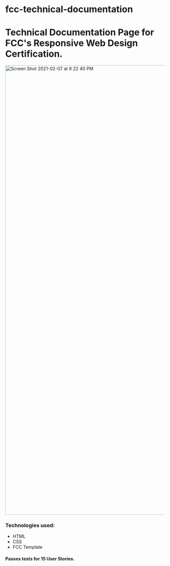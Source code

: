 # fcc-technical-documentation
<h1>Technical Documentation Page for FCC's Responsive Web Design Certification.</h1>

<img width="1421" alt="Screen Shot 2021-02-07 at 9 22 40 PM" src="https://user-images.githubusercontent.com/50532773/107168939-b2236700-698a-11eb-8737-1cabdb6d274f.png">

<h3>Technologies used: </h3>
<ul>
  <li>HTML</li>
  <li>CSS</li>
  <li>FCC Template</li>
</ul>

<h4>Passes tests for 15 User Stories.</h4>
